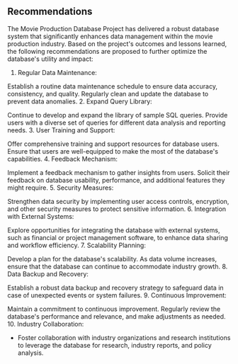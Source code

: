 ## Recommendations

The Movie Production Database Project has delivered a robust database system that significantly enhances data management within the movie production industry. Based on the project's outcomes and lessons learned, the following recommendations are proposed to further optimize the database's utility and impact:

1. Regular Data Maintenance:

Establish a routine data maintenance schedule to ensure data accuracy, consistency, and quality. Regularly clean and update the database to prevent data anomalies.
2. Expand Query Library:

Continue to develop and expand the library of sample SQL queries. Provide users with a diverse set of queries for different data analysis and reporting needs.
3. User Training and Support:

Offer comprehensive training and support resources for database users. Ensure that users are well-equipped to make the most of the database's capabilities.
4. Feedback Mechanism:

Implement a feedback mechanism to gather insights from users. Solicit their feedback on database usability, performance, and additional features they might require.
5. Security Measures:

Strengthen data security by implementing user access controls, encryption, and other security measures to protect sensitive information.
6. Integration with External Systems:

Explore opportunities for integrating the database with external systems, such as financial or project management software, to enhance data sharing and workflow efficiency.
7. Scalability Planning:

Develop a plan for the database's scalability. As data volume increases, ensure that the database can continue to accommodate industry growth.
8. Data Backup and Recovery:

Establish a robust data backup and recovery strategy to safeguard data in case of unexpected events or system failures.
9. Continuous Improvement:

Maintain a commitment to continuous improvement. Regularly review the database's performance and relevance, and make adjustments as needed.
10. Industry Collaboration:
- Foster collaboration with industry organizations and research institutions to leverage the database for research, industry reports, and policy analysis.

